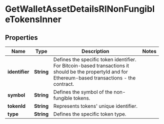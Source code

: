 

# GetWalletAssetDetailsRINonFungibleTokensInner


## Properties

| Name | Type | Description | Notes |
|------------ | ------------- | ------------- | -------------|
|**identifier** | **String** | Defines the specific token identifier. For Bitcoin-based transactions it should be the propertyId and for Ethereum-based transactions - the contract. |  |
|**symbol** | **String** | Defines the symbol of the non-fungible tokens. |  |
|**tokenId** | **String** | Represents tokens&#39; unique identifier. |  |
|**type** | **String** | Defines the specific token type. |  |



